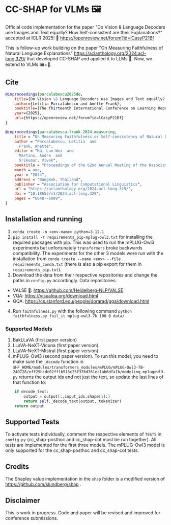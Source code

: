 # CC-SHAP for VLMs 🖼️
Official code implementation for the paper "Do Vision &amp; Language Decoders use Images and Text equally? How Self-consistent are their Explanations?" accepted at ICLR 2025! 🙌 https://openreview.net/forum?id=lCasyP21Bf

This is follow-up work building on the paper "On Measuring Faithfulness of Natural Language Explanations" https://aclanthology.org/2024.acl-long.329/ that developed CC-SHAP and applied it to LLMs 📃.
Now, we extend to VLMs 🖼️+📃.

## Cite
```bibtex
@inproceedings{parcalabescu2025do,
    title={Do Vision \& Language Decoders use Images and Text equally? How Self-consistent are their Explanations?},
    author={Letitia Parcalabescu and Anette Frank},
    booktitle={The Thirteenth International Conference on Learning Representations},
    year={2025},
    url={https://openreview.net/forum?id=lCasyP21Bf}
}
```

```bibtex
@inproceedings{parcalabescu-frank-2024-measuring,
    title = "On Measuring Faithfulness or Self-consistency of Natural Language Explanations",
    author = "Parcalabescu, Letitia  and
      Frank, Anette",
    editor = "Ku, Lun-Wei  and
      Martins, Andre  and
      Srikumar, Vivek",
    booktitle = "Proceedings of the 62nd Annual Meeting of the Association for Computational Linguistics (Volume 1: Long Papers)",
    month = aug,
    year = "2024",
    address = "Bangkok, Thailand",
    publisher = "Association for Computational Linguistics",
    url = "https://aclanthology.org/2024.acl-long.329/",
    doi = "10.18653/v1/2024.acl-long.329",
    pages = "6048--6089",
}
```

## Installation and running
1. `conda create -n <env-name> python=3.12.1`
2. `pip install -r requirements_pip-mplug-owl3.txt` for installing the required packages with pip. This was used to run the mPLUG-Owl3 experiments but unfortunately `transformers` broke backwards compatibility.
The experiments for the other 3 models were run with the installation from `conda create --name <env> --file requirements_conda.txt` (there is also a pip export for them in `requirements_pip.txt`).
3. Download the data from their respective repositories and change the paths in `config.py` accordingly. Data repositories:
  * VALSE 💃: https://github.com/Heidelberg-NLP/VALSE
  * VQA: https://visualqa.org/download.html
  * GQA: https://cs.stanford.edu/people/dorarad/gqa/download.html 
4. Run `faithfulness.py` with the following command `python faithfulness.py foil_it mplug-owl3-7b 100 0 data/`

### Supported Models
1. BakLLaVA (first paper version)
1. LLaVA-NeXT-Vicuna (first paper version)
1. LLaVA-NeXT-Mistral (first paper version)
1. mPLUG-Owl3 (second paper version). To run this model, you need to make sure the `_decode` function in `$HF_HOME/modules/transformers_modules/mPLUG/mPLUG-Owl3-7B-240728/eff25bcdc02ff1b513c25f376d761ec1ab6dfa1b/modeling_mplugowl3.py` returns the output ids and not just the text, so update the last lines of that function to:
```python	
    if decode_text:
        output = output[:,input_ids.shape[1]:]
        return self._decode_text(output, tokenizer)
    return output
```

## Supported Tests
To activate tests individually, comment the respective elements of `TESTS` in `config.py` (cc_shap-posthoc and cc_shap-cot must be run together). All tests are implemented for the first three models. The mPLUG-Owl3 model is only supported for the cc_shap-posthoc and cc_shap-cot tests.

## Credits
The Shapley value implementation in the `shap` folder is a modified version of https://github.com/slundberg/shap .

## Disclaimer
This is work in progress. Code and paper will be revised and improved for conference submissions.
